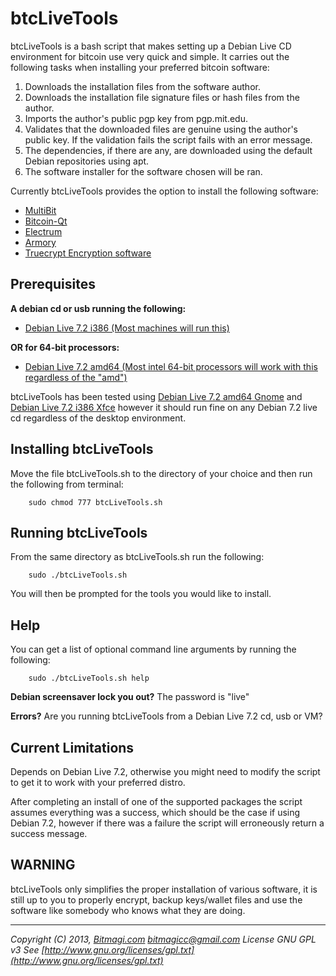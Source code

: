 btcLiveTools
=============

btcLiveTools is a bash script that makes setting up a Debian Live CD environment for bitcoin use very quick and simple.   It carries out the following tasks when installing your preferred bitcoin software:

1.  Downloads the installation files from the software author.
2.  Downloads the installation file signature files or hash files from the author.
3.  Imports the author's public pgp key from pgp.mit.edu.
4.  Validates that the downloaded files are genuine using the author's public key.  If the validation fails the script fails with an error message.
5.  The dependencies, if there are any, are downloaded using the default Debian repositories using apt.
6.  The software installer for the software chosen will be ran.

Currently btcLiveTools provides the option to install the following software:

*  [MultiBit](https://multibit.org/)
*  [Bitcoin-Qt](http://bitcoin.org/en/download)
*  [Electrum](https://electrum.org/)
*  [Armory](https://bitcoinarmory.com/)
*  [Truecrypt Encryption software](http://www.truecrypt.org/)


Prerequisites
---------------
**A debian cd or usb running the following:**

* [Debian Live 7.2 i386 (Most machines will run this)](http://live.debian.net/cdimage/release/stable+nonfree/i386/iso-hybrid/)

**OR for 64-bit processors:**

*  [Debian Live 7.2 amd64 (Most intel 64-bit processors will work with this regardless of the "amd")](http://live.debian.net/cdimage/release/stable+nonfree/amd64/iso-hybrid/)


btcLiveTools has been tested using [Debian Live 7.2 amd64 Gnome](http://live.debian.net/cdimage/release/stable+nonfree/amd64/iso-hybrid/debian-live-7.2-amd64-gnome-desktop+nonfree.iso) and [Debian Live 7.2 i386 Xfce](http://live.debian.net/cdimage/release/stable+nonfree/i386/iso-hybrid/debian-live-7.2-i386-xfce-desktop+nonfree.iso) however it should run fine on any Debian 7.2 live cd regardless of the desktop environment.

Installing btcLiveTools
------------------------
Move the file btcLiveTools.sh to the directory of your choice and then run the following from terminal:

        sudo chmod 777 btcLiveTools.sh

Running btcLiveTools
----------------------
From the same directory as btcLiveTools.sh run the following:

        sudo ./btcLiveTools.sh
You will then be prompted for the tools you would like to install.

Help
-----
You can get a list of optional command line arguments by running the following:

        sudo ./btcLiveTools.sh help

**Debian screensaver lock you out?**  The password is "live"

**Errors?**   Are you running btcLiveTools from a Debian Live 7.2 cd, usb or VM?



Current Limitations
--------------------
Depends on Debian Live 7.2, otherwise you might need to modify the script to get it to work with your preferred distro.

After completing an install of one of the supported packages the script assumes everything was a success, which should be the case if using Debian 7.2, however if there was a failure the script will erroneously return a success message.

WARNING
---------
btcLiveTools only simplifies the proper installation of various software, it is still up to you to properly encrypt, backup keys/wallet files and use the software like somebody who knows what they are doing.
***
*Copyright (C) 2013, [Bitmagi.com](https://bitmagi.com)    bitmagicc@gmail.com*
*License GNU GPL v3*
*See [http://www.gnu.org/licenses/gpl.txt](http://www.gnu.org/licenses/gpl.txt)*
